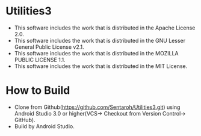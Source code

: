 # Utilities3

- This software includes the work that is distributed in the Apache License 2.0.
- This software includes the work that is distributed in the GNU Lesser General Public License v2.1.
- This software includes the work that is distributed in the MOZILLA PUBLIC LICENSE 1.1.
- This software includes the work that is distributed in the MIT License.

# How to Build

- Clone from Github(https://github.com/Sentaroh/Utilities3.git) using Android Studio 3.0 or higher(VCS-> Checkout from Version Control-> GitHub).
- Build by Android Studio.